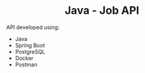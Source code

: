 <h1 align=center>Java - Job API</h1>

API developed using:

- Java
- Spring Boot
- PostgreSQL
- Docker
- Postman
